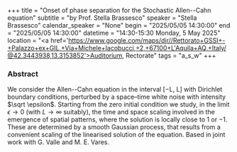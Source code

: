 +++
title = "Onset of phase separation for the  Stochastic Allen--Cahn equation"
subtitle = "by Prof. Stella Brassesco"
speaker = "Stella Brassesco"
calendar_speaker = "None"
begin = "2025/05/05  14:30:00"
end = "2025/05/05  14:30:00"
datetime = "14:30-15:30 Monday, 5 May 2025"
location = "<a href='https://www.google.com/maps/dir//Rettorato+GSSI+-+Palazzo+ex+GIL,+Via+Michele+Iacobucci,+2,+67100+L'Aquila+AQ,+Italy/@42.3443938,13.3153852'>Auditorium, Rectorate</a>"
tags = "a_s_w"
+++

### Abstract
We consider the Allen--Cahn equation in the interval [−L, L] with Dirichlet boundary conditions, perturbed by a space–time white noise with intensity $\sqrt \epsilon$. Starting from the zero initial condition we study, in the limit $\epsilon\to0$ (with $L\to\infty$ suitably), the time and space scaling involved in the emergence of spatial patterns, where the solution is locally close to 1 or −1. These are determined by a smooth Gaussian process, that results from a convenient scaling of the linearised solution of the equation. Based in joint work with G. Valle and M. E. Vares.
